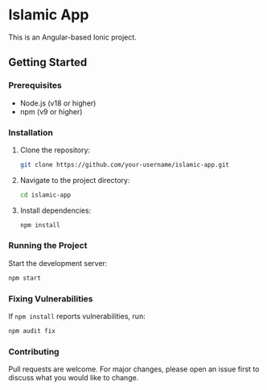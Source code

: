 # Islamic App

This is an Angular-based Ionic project.

## Getting Started

### Prerequisites
- Node.js (v18 or higher)
- npm (v9 or higher)

### Installation
1. Clone the repository:
   ```bash
   git clone https://github.com/your-username/islamic-app.git
   ```
2. Navigate to the project directory:
   ```bash
   cd islamic-app
   ```
3. Install dependencies:
   ```bash
   npm install
   ```

### Running the Project
Start the development server:
```bash
npm start
```

### Fixing Vulnerabilities
If `npm install` reports vulnerabilities, run:
```bash
npm audit fix
```

### Contributing
Pull requests are welcome. For major changes, please open an issue first to discuss what you would like to change.
